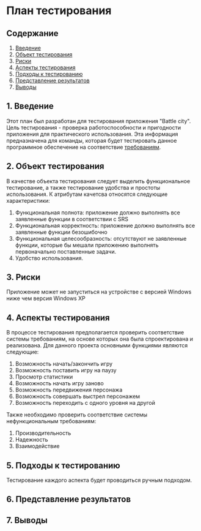 # План тестирования  
## Содержание    

1. [Введение](#par1) 
2. [Объект тестирования](#par2)
3. [Риски](#par3)
4. [Аспекты тестирования](#par4)
5. [Подходы к тестированию](#par5)
6. [Представление результатов](#par6)
7. [Выводы](#par7)

## <a name="par1">1. Введение</a>
Этот план был разработан для тестирования приложения "Battle city". Цель тестирования - проверка работоспособности и пригодности приложения для практического использования. 
Эта информация предназначена для команды, которая будет тестировать данное программное обеспечение на соответствие [требованиям](https://github.com/Skuuukaaa/Tanks/blob/master/%D0%94%D0%BE%D0%BA%D1%83%D0%BC%D0%B5%D0%BD%D1%82%D1%8B/%D0%A2%D1%80%D0%B5%D0%B1%D0%BE%D0%B2%D0%B0%D0%BD%D0%B8%D1%8F.md).

## <a name="par2">2. Объект тестирования</a>
В качестве объекта тестирования следует выделить функциональное тестирование, а также тестирование удобства и простоты использования. 
К атрибутам качетсва относятся следующие характеристики:
1. Функциональная полнота: приложение должно выполнять все заявленные функции в соответствии с SRS
2. Функциональная корректность: приложение должно выполнять все заявленные функции безошибочно
3. Функциональная целесообразность: отсутствуют не заявленные функции, которые бы мешали приложению выполнять первоначально поставленные задачи.
2. Удобство использования.

## <a name="par3">3. Риски</a>
Приложение может не запуститься на устройстве с версией Windows ниже чем версия Windows XP

## <a name="par4">4. Аспекты тестирования</a>
В процессе тестирования предполагается проверить соответствие системы требованиям, на основе которых она была спроектирована и 
реализована. Для данного проекта основными функциями  являются следующие:
1. Возможность начать/закончить игру
2. Возможность поставить игру на паузу
3. Просмотр статистики
4. Возможность начать игру заново
5. Возможность передвижения персонажа
6. Возможность совершать выстрел персонажем
7. Возможность переходить с одного уровня на другой
      
Также необходимо проверить соответствие системы нефункциональным требованиям:  
1. Производительность
2. Надежность
3. Взаимодействие

## <a name="par5">5. Подходы к тестированию</a>
Тестирование каждого аспекта будет проводиться ручным подходом.

## <a name="par6">6. Представление результатов</a>

## <a name="par7">7. Выводы</a>

